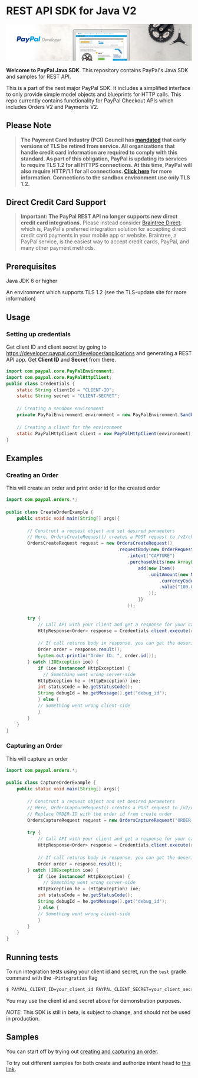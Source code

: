 # REST API SDK for Java V2

![Home Image](homepage.jpg)

__Welcome to PayPal Java SDK__. This repository contains PayPal's Java SDK and samples for REST API.

This is a part of the next major PayPal SDK. It includes a simplified interface to only provide simple model objects and blueprints for HTTP calls. This repo currently contains functionality for PayPal Checkout APIs which includes Orders V2 and Payments V2.

## Please Note
> **The Payment Card Industry (PCI) Council has [mandated](http://blog.pcisecuritystandards.org/migrating-from-ssl-and-early-tls) that early versions of TLS be retired from service.  All organizations that handle credit card information are required to comply with this standard. As part of this obligation, PayPal is updating its services to require TLS 1.2 for all HTTPS connections. At this time, PayPal will also require HTTP/1.1 for all connections. [Click here](https://github.com/paypal/tls-update) for more information. Connections to the sandbox environment use only TLS 1.2.**

## Direct Credit Card Support
> **Important: The PayPal REST API no longer supports new direct credit card integrations.**  Please instead consider [Braintree Direct](https://www.braintreepayments.com/products/braintree-direct); which is, PayPal's preferred integration solution for accepting direct credit card payments in your mobile app or website. Braintree, a PayPal service, is the easiest way to accept credit cards, PayPal, and many other payment methods.

## Prerequisites

Java JDK 6 or higher

An environment which supports TLS 1.2 (see the TLS-update site for more information)

## Usage

### Setting up credentials
Get client ID and client secret by going to https://developer.paypal.com/developer/applications and generating a REST API app. Get <b>Client ID</b> and <b>Secret</b> from there.

```java
import com.paypal.core.PayPalEnvironment;
import com.paypal.core.PayPalHttpClient;
public class Credentials {
    static String clientId = "CLIENT-ID";
    static String secret = "CLIENT-SECRET";
    
    // Creating a sandbox environment
    private PayPalEnvironment environment = new PayPalEnvironment.Sandbox(clientId, secret);
    
    // Creating a client for the environment
    static PayPalHttpClient client = new PayPalHttpClient(environment);
}
```

## Examples
### Creating an Order
This will create an order and print order id for the created order

```java
import com.paypal.orders.*;

public class CreateOrderExample {
    public static void main(String[] args){
        
        // Construct a request object and set desired parameters
        // Here, OrdersCreateRequest() creates a POST request to /v2/checkout/orders
        OrdersCreateRequest request = new OrdersCreateRequest()
                                          .requestBody(new OrderRequest()
                                              .intent("CAPTURE")
                                              .purchaseUnits(new ArrayList<PurchaseUnitRequest> () {{
                                                  add(new Item()
                                                      .unitAmount(new Money()
                                                          .currencyCode("USD")
                                                          .value("100.00")
                                                      )); 
                                                  }}
                                              ));
        
        try {
            // Call API with your client and get a response for your call
            HttpResponse<Order> response = Credentials.client.execute(request);  
            
            // If call returns body in response, you can get the deserialized version by calling result() on the response
            Order order = response.result();
            System.out.println("Order ID: ", order.id());
        } catch (IOException ioe) {
            if (ioe instanceof HttpException) {
              // Something went wrong server-side
            HttpException he = (HttpException) ioe;
            int statusCode = he.getStatusCode();
            String debugId = he.getMessage().get("debug_id");
            } else {
            // Something went wrong client-side
            }
        }
    }
}
```

### Capturing an Order
This will capture an order
```java
import com.paypal.orders.*;

public class CaptureOrderExample {
    public static void main(String[] args){
        
        // Construct a request object and set desired parameters
        // Here, OrdersCaptureRequest() creates a POST request to /v2/checkout/orders
        // Replace ORDER-ID with the order id from create order
        OrdersCaptureRequest request = new OrdersCaptureRequest("ORDER-ID");
        
        try {
            // Call API with your client and get a response for your call
            HttpResponse<Order> response = Credentials.client.execute(request);  
            
            // If call returns body in response, you can get the deserialized version by calling result() on the response
            Order order = response.result();
        } catch (IOException ioe) {
            if (ioe instanceof HttpException) {
              // Something went wrong server-side
            HttpException he = (HttpException) ioe;
            int statusCode = he.getStatusCode();
            String debugId = he.getMessage().get("debug_id");
            } else {
            // Something went wrong client-side
            }
        }
    }
}
```
## Running tests

To run integration tests using your client id and secret, run the `test` gradle command with the `-Pintegration` flag
```sh
$ PAYPAL_CLIENT_ID=your_client_id PAYPAL_CLIENT_SECRET=your_client_secret ./gradlew clean test -Pintegration
```

You may use the client id and secret above for demonstration purposes.


*NOTE*: This SDK is still in beta, is subject to change, and should not be used in production.

## Samples

You can start off by trying out [creating and capturing an order](/checkout-sdk-sample/src/main/java/com/paypal/CaptureIntentExamples/RunAll.java).

To try out different samples for both create and authorize intent head to [this link](/checkout-sdk-sample/src/main/java/com/paypal).
